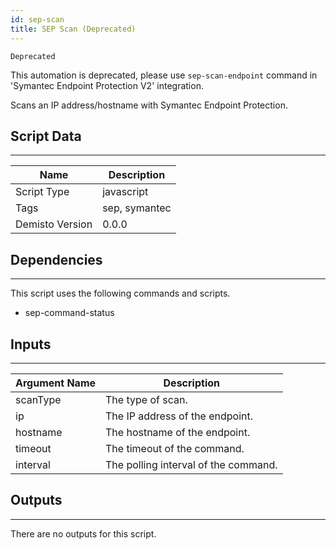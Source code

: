 ```yaml
---
id: sep-scan
title: SEP Scan (Deprecated)
---
```


`Deprecated`

This automation is deprecated, please use `sep-scan-endpoint` command in 'Symantec Endpoint Protection V2' integration.

Scans an IP address/hostname with Symantec Endpoint Protection. 

## Script Data
---

| **Name** | **Description** |
| --- | --- |
| Script Type | javascript |
| Tags | sep, symantec |
| Demisto Version | 0.0.0 |

## Dependencies
---
This script uses the following commands and scripts.
* sep-command-status

## Inputs
---

| **Argument Name** | **Description** |
| --- | --- |
| scanType | The type of scan. |
| ip | The IP address of the endpoint. |
| hostname | The hostname of the endpoint. |
| timeout | The timeout of the command. |
| interval | The polling interval of the command. |

## Outputs
---
There are no outputs for this script.
